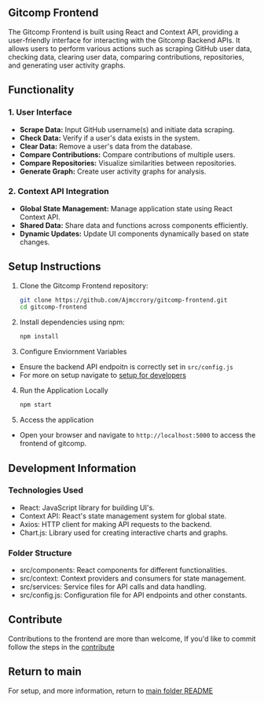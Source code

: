 ## Gitcomp Frontend

The Gitcomp Frontend is built using React and Context API, providing a user-friendly interface for interacting with the Gitcomp Backend APIs. It allows users to perform various actions such as scraping GitHub user data, checking data, clearing user data, comparing contributions, repositories, and generating user activity graphs.

## Functionality

### 1. User Interface
- **Scrape Data:** Input GitHub username(s) and initiate data scraping.
- **Check Data:** Verify if a user's data exists in the system.
- **Clear Data:** Remove a user's data from the database.
- **Compare Contributions:** Compare contributions of multiple users.
- **Compare Repositories:** Visualize similarities between repositories.
- **Generate Graph:** Create user activity graphs for analysis.

### 2. Context API Integration
- **Global State Management:** Manage application state using React Context API.
- **Shared Data:** Share data and functions across components efficiently.
- **Dynamic Updates:** Update UI components dynamically based on state changes.

## Setup Instructions

1. Clone the Gitcomp Frontend repository:
   ```bash
   git clone https://github.com/Ajmccrory/gitcomp-frontend.git
   cd gitcomp-frontend
   ```
2. Install dependencies using npm:
    ```bash
    npm install
    ```
3. Configure Enviornment Variables
* Ensure the backend API endpoitn is correctly set in `src/config.js`
* For more on setup navigate to [setup for developers](../README.md#setup-instructions-for-developers-setup-instructions)
4. Run the Application Locally
    ```bash
    npm start
    ```
5. Access the application
* Open your browser and navigate to `http://localhost:5000` to access the frontend of gitcomp.

## Development Information
### Technologies Used
* React: JavaScript library for building UI's.
* Context API: React's state management system for global state.
* Axios: HTTP client for making API requests to the backend.
* Chart.js: Library used for creating interactive charts and graphs.

### Folder Structure
* src/components: React components for different functionalities.
* src/context: Context providers and consumers for state management.
* src/services: Service files for API calls and data handling.
* src/config.js: Configuration file for API endpoints and other constants.

## Contribute
Contributions to the frontend are more than welcome, If you'd like to commit follow the steps in the [contribute](../README.md#contribute-contribute)

## Return to main

For setup, and more information, return to [main folder README](../README.md)